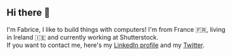 ## Hi there 👋

I'm Fabrice, I like to build things with computers! I'm from France 🇫🇷, living in Ireland 🇮🇪 and currently working at Shutterstock. \
If you want to contact me, here's my [LinkedIn profile](https://www.linkedin.com/in/fabrice-lamant/) and my [Twitter](https://twitter.com/pook404).
